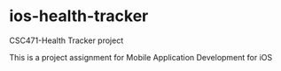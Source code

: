# ios-health-tracker
CSC471-Health Tracker project

This is a project assignment for Mobile Application Development for iOS 
